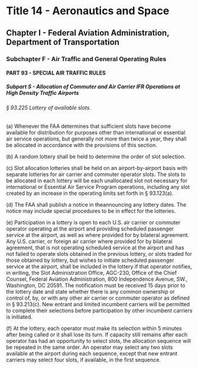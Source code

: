 
# Title 14 - Aeronautics and Space
## Chapter I - Federal Aviation Administration, Department of Transportation
### Subchapter F - Air Traffic and General Operating Rules
#### PART 93 - SPECIAL AIR TRAFFIC RULES
##### Subpart S - Allocation of Commuter and Air Carrier IFR Operations at High Density Traffic Airports
###### § 93.225 Lottery of available slots.

(a) Whenever the FAA determines that sufficient slots have become available for distribution for purposes other than international or essential air service operations, but generally not more than twice a year, they shall be allocated in accordance with the provisions of this section.

(b) A random lottery shall be held to determine the order of slot selection.

(c) Slot allocation lotteries shall be held on an airport-by-airport basis with separate lotteries for air carrier and commuter operator slots. The slots to be allocated in each lottery will be each unallocated slot not necessary for international or Essential Air Service Program operations, including any slot created by an increase in the operating limits set forth in § 93.123(a).

(d) The FAA shall publish a notice in theannouncing any lottery dates. The notice may include special procedures to be in effect for the lotteries.

(e) Participation in a lottery is open to each U.S. air carrier or commuter operator operating at the airport and providing scheduled passenger service at the airport, as well as where provided for by bilateral agreement. Any U.S. carrier, or foreign air carrier where provided for by bilateral agreement, that is not operating scheduled service at the airport and has not failed to operate slots obtained in the previous lottery, or slots traded for those obtained by lottery, but wishes to initiate scheduled passenger service at the airport, shall be included in the lottery if that operator notifies, in writing, the Slot Administration Office, AGC-230, Office of the Chief Counsel, Federal Aviation Administration, 800 Independence Avenue, SW., Washington, DC 20591. The notification must be received 15 days prior to the lottery date and state whether there is any common ownership or control of, by, or with any other air carrier or commuter operator as defined in § 93.213(c). New entrant and limited incumbent carriers will be permitted to complete their selections before participation by other incumbent carriers is initiated.

(f) At the lottery, each operator must make its selection within 5 minutes after being called or it shall lose its turn. If capacity still remains after each operator has had an opportunity to select slots, the allocation sequence will be repeated in the same order. An operator may select any two slots available at the airport during each sequence, except that new entrant carriers may select four slots, if available, in the first sequence.
